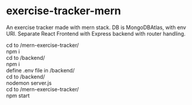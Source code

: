 # exercise-tracker-mern
An exercise tracker made with mern stack.  DB is MongoDBAtlas, with env URI.  Separate React Frontend with Express backend with router handling.

cd to /mern-exercise-tracker/  
npm i   
cd to /backend/  
npm i  
define .env file in /backend/  
cd to /backend/  
nodemon server.js  
cd to /mern-exercise-tracker/  
npm start  
